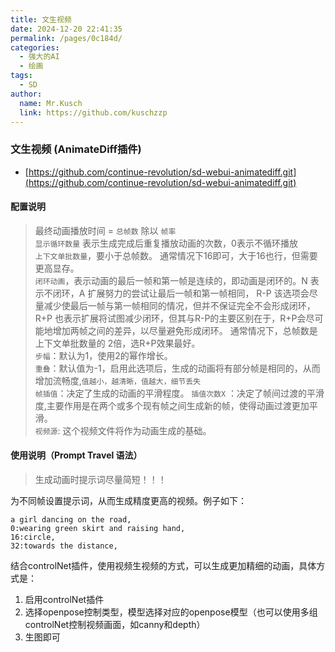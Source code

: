 ```yaml
---
title: 文生视频
date: 2024-12-20 22:41:35
permalink: /pages/0c184d/
categories:
  - 强大的AI
  - 绘画
tags:
  - SD
author:
  name: Mr.Kusch
  link: https://github.com/kuschzzp
---
```


### 文生视频 (AnimateDiff插件)

- [https://github.com/continue-revolution/sd-webui-animatediff.git](https://github.com/continue-revolution/sd-webui-animatediff.git)

#### 配置说明

> 最终动画播放时间 = `总帧数` 除以 `帧率`  
> `显示循环数量` 表示生成完成后重复播放动画的次数，0表示不循环播放  
> `上下文单批数量`，要小于总帧数。 通常情况下16即可，大于16也行，但需要更高显存。  
> `闭环动画`，表示动画的最后一帧和第一帧是连续的，即动画是闭环的。N 表示不闭环，A 扩展努力的尝试让最后一帧和第一帧相同，
> R-P 该选项会尽量减少使最后一帧与第一帧相同的情况，但并不保证完全不会形成闭环，
> R+P 也表示扩展将试图减少闭环，但其与R-P的主要区别在于，R+P会尽可能地增加两帧之间的差异，以尽量避免形成闭环。
> 通常情况下，总帧数是 上下文单批数量的 2倍，选R+P效果最好。  
> `步幅`：默认为1，使用2的幂作增长。  
> `重叠`：默认值为-1，启用此选项后，生成的动画将有部分帧是相同的，从而增加流畅度,`值越小，越清晰，值越大，细节丢失`  
> `帧插值`：决定了生成的动画的平滑程度。 `插值次数X`
> ：决定了帧间过渡的平滑度,主要作用是在两个或多个现有帧之间生成新的帧，使得动画过渡更加平滑。  
> `视频源`: 这个视频文件将作为动画生成的基础。

#### 使用说明（Prompt Travel 语法）

> 生成动画时提示词尽量简短！！！

为不同帧设置提示词，从而生成精度更高的视频。例子如下：

``` 
a girl dancing on the road,
0:wearing green skirt and raising hand,
16:circle,
32:towards the distance,
```

结合controlNet插件，使用视频生视频的方式，可以生成更加精细的动画，具体方式是：

1. 启用controlNet插件
2. 选择openpose控制类型，模型选择对应的openpose模型（也可以使用多组controlNet控制视频画面，如canny和depth）
3. 生图即可






